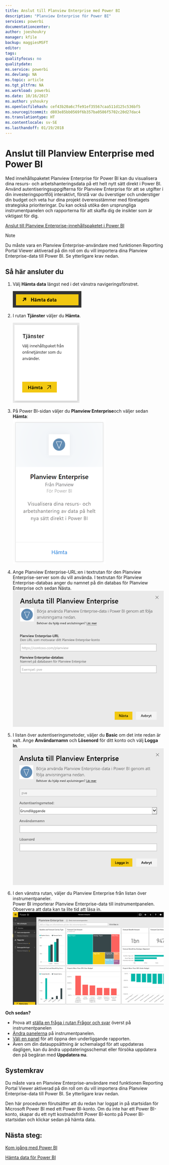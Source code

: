 ```yaml
---
title: Anslut till Planview Enterprise med Power BI
description: "Planview Enterprise för Power BI"
services: powerbi
documentationcenter: 
author: joeshoukry
manager: kfile
backup: maggiesMSFT
editor: 
tags: 
qualityfocus: no
qualitydate: 
ms.service: powerbi
ms.devlang: NA
ms.topic: article
ms.tgt_pltfrm: NA
ms.workload: powerbi
ms.date: 10/16/2017
ms.author: yshoukry
ms.openlocfilehash: cef43b20a6c7fe91ef35567caa511d125c536bf5
ms.sourcegitcommit: d803e85bb0569f6b357ba0586f5702c20d27dac4
ms.translationtype: HT
ms.contentlocale: sv-SE
ms.lasthandoff: 01/19/2018
---
```

# <a name="connect-to-planview-enterprise-with-power-bi"></a>Anslut till Planview Enterprise med Power BI
Med innehållspaketet Planview Enterprise för Power BI kan du visualisera dina resurs- och arbetshanteringsdata på ett helt nytt sätt direkt i Power BI. Använd autentiseringsuppgifterna för Planview Enterprise för att se utgifter i din investeringsportfölj interaktivt, förstå var du överstiger och understiger din budget och veta hur dina projekt överensstämmer med företagets strategiska prioriteringar. Du kan också utöka den ursprungliga instrumentpanelen och rapporterna för att skaffa dig de insikter som är viktigast för dig.

[Anslut till Planview Enterprise-innehållspaketet i Power BI](https://app.powerbi.com/getdata/services/planview-enterprise)

>[!NOTE]
>Du måste vara en Planview Enterprise-användare med funktionen Reporting Portal Viewer aktiverad på din roll om du vill importera dina Planview Enterprise-data till Power BI. Se ytterligare krav nedan.

## <a name="how-to-connect"></a>Så här ansluter du
1. Välj **Hämta data** längst ned i det vänstra navigeringsfönstret.
   
    ![](media/service-connect-to-planview/get.png)
2. I rutan **Tjänster** väljer du **Hämta**.
   
    ![](media/service-connect-to-planview/services.png)
3. På Power BI-sidan väljer du **Planview Enterprise**och väljer sedan **Hämta**:  
    ![](media/service-connect-to-planview/planview.png)
4. Ange Planview Enterprise-URL:en i textrutan för den Planview Enterprise-server som du vill använda. I textrutan för Planview Enterprise-databas anger du namnet på din databas för Planview Enterprise och sedan Nästa.  
    ![](media/service-connect-to-planview/params.png)
5. I listan över autentiseringsmetoder, väljer du **Basic** om det inte redan är valt. Ange **Användarnamn** och **Lösenord** för ditt konto och välj **Logga In**.  
   ![](media/service-connect-to-planview/creds.png)
6. I den vänstra rutan, väljer du Planview Enterprise från listan över instrumentpaneler.  
     Power BI importerar Planview Enterprise-data till instrumentpanelen. Observera att data kan ta lite tid att läsa in.  
    ![](media/service-connect-to-planview/dashboard.png)

**Och sedan?**

* Prova att [ställa en fråga i rutan Frågor och svar](power-bi-q-and-a.md) överst på instrumentpanelen
* [Ändra panelerna](service-dashboard-edit-tile.md) på instrumentpanelen.
* [Välj en panel](service-dashboard-tiles.md) för att öppna den underliggande rapporten.
* Även om din datauppsättning är schemalagd för att uppdateras dagligen, kan du ändra uppdateringsschemat eller försöka uppdatera den på begäran med **Uppdatera nu**.

## <a name="system-requirements"></a>Systemkrav
Du måste vara en Planview Enterprise-användare med funktionen Reporting Portal Viewer aktiverad på din roll om du vill importera dina Planview Enterprise-data till Power BI. Se ytterligare krav nedan.

Den här proceduren förutsätter att du redan har loggat in på startsidan för Microsoft Power BI med ett Power BI-konto. Om du inte har ett Power BI-konto, skapar du ett nytt kostnadsfritt Power BI-konto på Power BI-startsidan och klickar sedan på hämta data.

## <a name="next-steps"></a>Nästa steg:

[Kom igång med Power BI](service-get-started.md)

[Hämta data för Power BI](service-get-data.md)